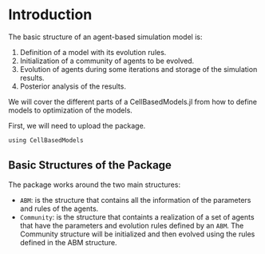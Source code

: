 # Introduction

The basic structure of an agent-based simulation model is:

 1. Definition of a model with its evolution rules.
 2. Initialization of a community of agents to be evolved.
 3. Evolution of agents during some iterations and storage of the simulation results.
 4. Posterior analysis of the results.

We will cover the different parts of a CellBasedModels.jl from how to define models to optimization of the models.

First, we will need to upload the package.


```python
using CellBasedModels
```

## Basic Structures of the Package

The package works around the two main structures:

 - `ABM`: is the structure that contains all the information of the parameters and rules of the agents.
 - `Community`: is the structure that containts a realization of a set of agents that have the parameters and evolution rules defined by an `ABM`. The Community structure will be initialized and then evolved using the rules defined in the ABM structure.
